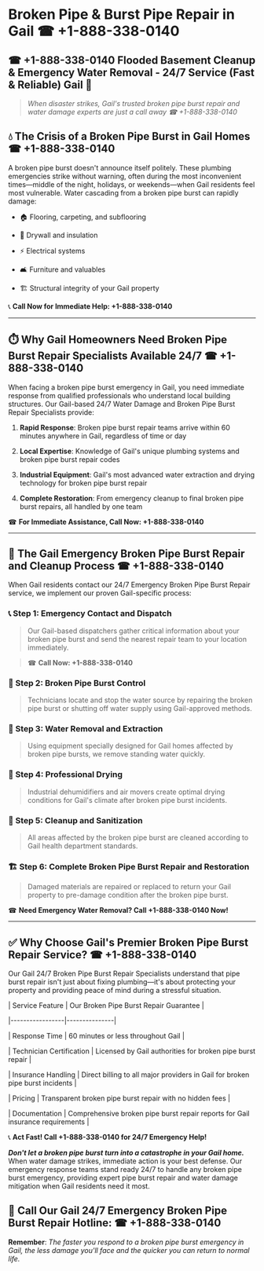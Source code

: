 # Broken Pipe & Burst Pipe Repair in Gail ☎ +1-888-338-0140  
## ☎ +1-888-338-0140 Flooded Basement Cleanup & Emergency Water Removal - 24/7 Service (Fast & Reliable) Gail 🚨  

> *When disaster strikes, Gail's trusted broken pipe burst repair and water damage experts are just a call away ☎ +1-888-338-0140*  

## 💧 The Crisis of a Broken Pipe Burst in Gail Homes ☎ +1-888-338-0140  

A broken pipe burst doesn't announce itself politely. These plumbing emergencies strike without warning, often during the most inconvenient times—middle of the night, holidays, or weekends—when Gail residents feel most vulnerable. Water cascading from a broken pipe burst can rapidly damage:  

* 🏠 Flooring, carpeting, and subflooring  
* 🧱 Drywall and insulation  
* ⚡ Electrical systems  
* 🛋️ Furniture and valuables  
* 🏗️ Structural integrity of your Gail property  

📞 **Call Now for Immediate Help: +1-888-338-0140**  

---  

## ⏱️ Why Gail Homeowners Need Broken Pipe Burst Repair Specialists Available 24/7 ☎ +1-888-338-0140  

When facing a broken pipe burst emergency in Gail, you need immediate response from qualified professionals who understand local building structures. Our Gail-based 24/7 Water Damage and Broken Pipe Burst Repair Specialists provide:  

1. **Rapid Response**: Broken pipe burst repair teams arrive within 60 minutes anywhere in Gail, regardless of time or day  
2. **Local Expertise**: Knowledge of Gail's unique plumbing systems and broken pipe burst repair codes  
3. **Industrial Equipment**: Gail's most advanced water extraction and drying technology for broken pipe burst repair  
4. **Complete Restoration**: From emergency cleanup to final broken pipe burst repairs, all handled by one team  

☎ **For Immediate Assistance, Call Now: +1-888-338-0140**  

---  

## 🔧 The Gail Emergency Broken Pipe Burst Repair and Cleanup Process ☎ +1-888-338-0140  

When Gail residents contact our 24/7 Emergency Broken Pipe Burst Repair service, we implement our proven Gail-specific process:  

### 📞 Step 1: Emergency Contact and Dispatch  
> Our Gail-based dispatchers gather critical information about your broken pipe burst and send the nearest repair team to your location immediately.  
> ☎ **Call Now: +1-888-338-0140**  

### 🚿 Step 2: Broken Pipe Burst Control  
> Technicians locate and stop the water source by repairing the broken pipe burst or shutting off water supply using Gail-approved methods.  

### 🌊 Step 3: Water Removal and Extraction  
> Using equipment specially designed for Gail homes affected by broken pipe bursts, we remove standing water quickly.  

### 💨 Step 4: Professional Drying  
> Industrial dehumidifiers and air movers create optimal drying conditions for Gail's climate after broken pipe burst incidents.  

### 🧼 Step 5: Cleanup and Sanitization  
> All areas affected by the broken pipe burst are cleaned according to Gail health department standards.  

### 🏗️ Step 6: Complete Broken Pipe Burst Repair and Restoration  
> Damaged materials are repaired or replaced to return your Gail property to pre-damage condition after the broken pipe burst.  

☎ **Need Emergency Water Removal? Call +1-888-338-0140 Now!**  

---  

## ✅ Why Choose Gail's Premier Broken Pipe Burst Repair Service? ☎ +1-888-338-0140  

Our Gail 24/7 Broken Pipe Burst Repair Specialists understand that pipe burst repair isn't just about fixing plumbing—it's about protecting your property and providing peace of mind during a stressful situation.  

| Service Feature | Our Broken Pipe Burst Repair Guarantee |  
|-----------------|---------------|  
| Response Time | 60 minutes or less throughout Gail |  
| Technician Certification | Licensed by Gail authorities for broken pipe burst repair |  
| Insurance Handling | Direct billing to all major providers in Gail for broken pipe burst incidents |  
| Pricing | Transparent broken pipe burst repair with no hidden fees |  
| Documentation | Comprehensive broken pipe burst repair reports for Gail insurance requirements |  

📞 **Act Fast! Call +1-888-338-0140 for 24/7 Emergency Help!**  

***Don't let a broken pipe burst turn into a catastrophe in your Gail home.*** When water damage strikes, immediate action is your best defense. Our emergency response teams stand ready 24/7 to handle any broken pipe burst emergency, providing expert pipe burst repair and water damage mitigation when Gail residents need it most.  

## 📱 Call Our Gail 24/7 Emergency Broken Pipe Burst Repair Hotline: ☎ +1-888-338-0140  

**Remember**: *The faster you respond to a broken pipe burst emergency in Gail, the less damage you'll face and the quicker you can return to normal life.*